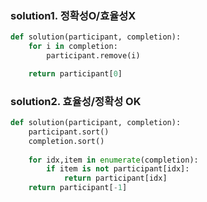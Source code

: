 <h3>solution1. 정확성O/효율성X</h3>

```python
def solution(participant, completion):
    for i in completion:
        participant.remove(i)

    return participant[0]
```
    
<h3>solution2. 효율성/정확성 OK</h3>

```python
def solution(participant, completion):
    participant.sort()
    completion.sort()
    
    for idx,item in enumerate(completion):
        if item is not participant[idx]:
            return participant[idx]
    return participant[-1]
```
